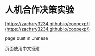 # 人机合作决策实验

[https://zachary3234.github.io/coopexp/](https://zachary3234.github.io/coopexp/)

page built in Chinese

页面使用中文搭建

